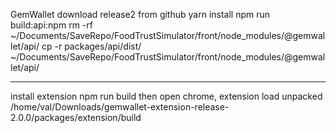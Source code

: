 GemWallet
download release2 from github
yarn install
npm run build:api:npm
rm -rf ~/Documents/SaveRepo/FoodTrustSimulator/front/node_modules/@gemwallet/api/
cp -r packages/api/dist/ ~/Documents/SaveRepo/FoodTrustSimulator/front/node_modules/@gemwallet/api/

---

install extension
npm run build
then open chrome, extension load unpacked 
/home/val/Downloads/gemwallet-extension-release-2.0.0/packages/extension/build
